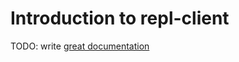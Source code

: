 # Introduction to repl-client

TODO: write [great documentation](http://jacobian.org/writing/great-documentation/what-to-write/)
